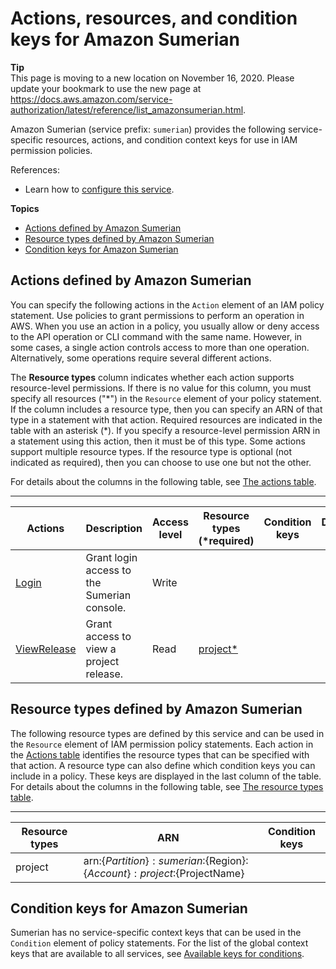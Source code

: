 # Actions, resources, and condition keys for Amazon Sumerian<a name="list_amazonsumerian"></a>

**Tip**  
This page is moving to a new location on November 16, 2020\. Please update your bookmark to use the new page at [https://docs\.aws\.amazon\.com/service\-authorization/latest/reference/list\_amazonsumerian\.html](https://docs.aws.amazon.com/service-authorization/latest/reference/list_amazonsumerian.html)\. 

Amazon Sumerian \(service prefix: `sumerian`\) provides the following service\-specific resources, actions, and condition context keys for use in IAM permission policies\.

References:
+ Learn how to [configure this service](https://docs.aws.amazon.com/sumerian/latest/userguide/)\.

**Topics**
+ [Actions defined by Amazon Sumerian](#amazonsumerian-actions-as-permissions)
+ [Resource types defined by Amazon Sumerian](#amazonsumerian-resources-for-iam-policies)
+ [Condition keys for Amazon Sumerian](#amazonsumerian-policy-keys)

## Actions defined by Amazon Sumerian<a name="amazonsumerian-actions-as-permissions"></a>

You can specify the following actions in the `Action` element of an IAM policy statement\. Use policies to grant permissions to perform an operation in AWS\. When you use an action in a policy, you usually allow or deny access to the API operation or CLI command with the same name\. However, in some cases, a single action controls access to more than one operation\. Alternatively, some operations require several different actions\.

The **Resource types** column indicates whether each action supports resource\-level permissions\. If there is no value for this column, you must specify all resources \("\*"\) in the `Resource` element of your policy statement\. If the column includes a resource type, then you can specify an ARN of that type in a statement with that action\. Required resources are indicated in the table with an asterisk \(\*\)\. If you specify a resource\-level permission ARN in a statement using this action, then it must be of this type\. Some actions support multiple resource types\. If the resource type is optional \(not indicated as required\), then you can choose to use one but not the other\.

For details about the columns in the following table, see [The actions table](reference_policies_actions-resources-contextkeys.md#actions_table)\.


****  

| Actions | Description | Access level | Resource types \(\*required\) | Condition keys | Dependent actions | 
| --- | --- | --- | --- | --- | --- | 
|   [ Login ](https://docs.aws.amazon.com/sumerian/latest/userguide/sumerian-permissions.html)  | Grant login access to the Sumerian console\. | Write |  |  |  | 
|   [ ViewRelease ](https://docs.aws.amazon.com/sumerian/latest/userguide/sumerian-permissions.html)  | Grant access to view a project release\. | Read |   [ project\* ](#amazonsumerian-project)   |  |  | 

## Resource types defined by Amazon Sumerian<a name="amazonsumerian-resources-for-iam-policies"></a>

The following resource types are defined by this service and can be used in the `Resource` element of IAM permission policy statements\. Each action in the [Actions table](#amazonsumerian-actions-as-permissions) identifies the resource types that can be specified with that action\. A resource type can also define which condition keys you can include in a policy\. These keys are displayed in the last column of the table\. For details about the columns in the following table, see [The resource types table](reference_policies_actions-resources-contextkeys.md#resources_table)\.


****  

| Resource types | ARN | Condition keys | 
| --- | --- | --- | 
|   project  |  arn:$\{Partition\}:sumerian:$\{Region\}:$\{Account\}:project:$\{ProjectName\}  |  | 

## Condition keys for Amazon Sumerian<a name="amazonsumerian-policy-keys"></a>

Sumerian has no service\-specific context keys that can be used in the `Condition` element of policy statements\. For the list of the global context keys that are available to all services, see [Available keys for conditions](reference_policies_condition-keys.html#AvailableKeys)\.